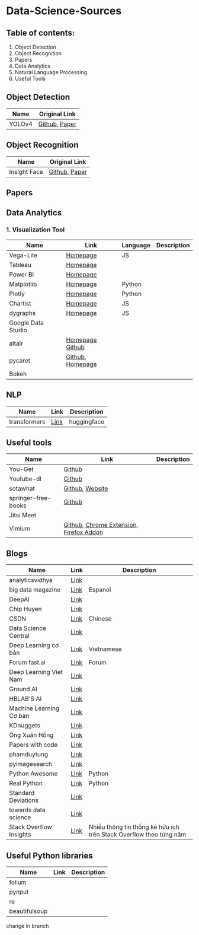 # Data-Science-Sources

## Table of contents:

1. Object Detection
2. Object Recognition
3. Papers
4. Data Analytics
5. Natural Language Processing
6. Useful Tools

## Object Detection

| Name | Original Link |
| ------ | ----------- |
| YOLOv4 | [Github](https://github.com/AlexeyAB/darknet), [Paper](https://arxiv.org/abs/2004.10934)|
## Object Recognition
| Name | Original Link |
| ------ | ----------- |
| Insight Face| [Github](https://github.com/deepinsight/insightface), [Paper](https://arxiv.org/pdf/1801.07698.pdf) |
## Papers
## Data Analytics
### 1. Visualization Tool

| Name | Link | Language| Description|
| -----| -----|---------|------------|
| Vega-Lite | [Homepage](https://vega.github.io/vega-lite/)|JS|
| Tableau | [Homepage](https://www.tableau.com/)|
|Power BI| [Homepage](https://powerbi.microsoft.com/en-us/)|
|Matplotlib| [Homepage](https://matplotlib.org/)|Python|
|Plotly| [Homepage](https://plotly.com/)|Python|
|Chartist|[Homepage](https://gionkunz.github.io/chartist-js/index.html)|JS|
|dygraphs|[Homepage](http://dygraphs.com/)|JS|
|Google Data Studio|||
|altair|[Homepage](https://altair-viz.github.io/) [Github](https://github.com/altair-viz/altair)||
|pycaret|[Github](https://github.com/pycaret/pycaret), [Homepage](https://pycaret.org/)||
|Bokeh||
## NLP
| Name | Link | Description |
| -----| -----| ------------|
|transformers|[Link](https://github.com/huggingface/transformers)| huggingface|
## Useful tools

| Name | Link | Description |
| -----| -----| ------------|
| You-Get | [Github](https://github.com/soimort/you-get) |
| Youtube-dl| [Github](https://github.com/ytdl-org/youtube-dl)
|sotawhat| [Github](https://github.com/chiphuyen/sotawhat), [Website](https://sotawhat.herokuapp.com/#/) |
| springer-free-books | [Github](https://github.com/alexgand/springer_free_books) |
|Jitsi Meet||
|Vimium|[Github](https://github.com/philc/vimium), [Chrome Extension](https://chrome.google.com/webstore/detail/vimium/dbepggeogbaibhgnhhndojpepiihcmeb?hl=en), [Firefox Addon](https://addons.mozilla.org/en-US/firefox/addon/vimium-ff/)|
## Blogs
|Name|Link|Description|
|----|----|-----------|
|analyticsvidhya|[Link](https://www.analyticsvidhya.com/blog/)|
|big data magazine|[Link](https://bigdatamagazine.es/)|Espanol|
|DeepAI|[Link](https://deepai.org/)|
|Chip Huyen|[Link](https://huyenchip.com/)|
|CSDN|[Link](https://www.csdn.net/)|Chinese|
|Data Science Central|[Link](https://www.datasciencecentral.com/)|
|Deep Learning cơ bản|[Link](https://nttuan8.com/)|Vietnamese|
|Forum fast.ai|[Link](https://forums.fast.ai/)|Forum|
|Deep Learning Viet Nam|[Link](https://deeplearning.vn/)|
|Ground AI|[Link](https://www.groundai.com/)|
|HBLAB'S AI|[Link](https://ai.hblab.vn/)|
|Machine Learning Cơ bản|[Link](https://machinelearningcoban.com/)|
|KDnuggets|[Link](https://www.kdnuggets.com/)|
|Ông Xuân Hồng|[Link](https://ongxuanhong.wordpress.com/)|
|Papers with code|[Link](https://paperswithcode.com/)|
|phamduytung|[Link](https://www.phamduytung.com/)|
|pyimagesearch|[Link](https://www.pyimagesearch.com/)|
|Python Awesome|[Link](https://pythonawesome.com/)|Python|
|Real Python|[Link](https://realpython.com/)|Python|
|Standard Deviations|[Link](https://dziganto.github.io/)|
|towards data science|[Link](https://towardsdatascience.com/)|
|Stack Overflow Insights|[Link](https://insights.stackoverflow.com/survey)| Nhiều thông tin thống kê hữu ích trên Stack Overflow theo từng năm|

## Useful Python libraries
|Name|Link|Description|
|----|----|-----------|
|folium|||
|pynput|||
|re|||
|beautifulsoup|||

change in branch
